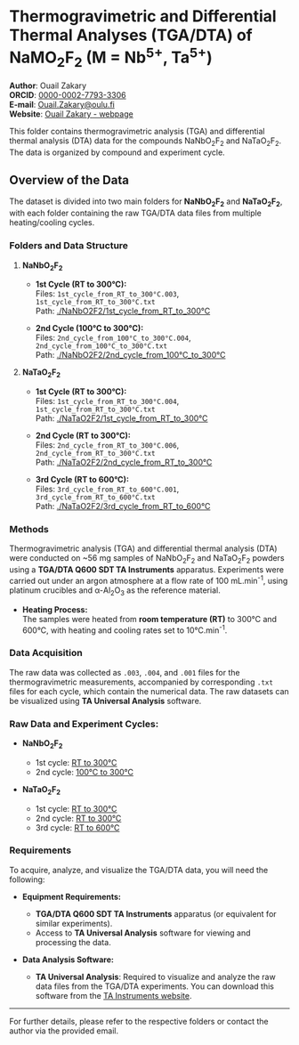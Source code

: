 # Thermogravimetric and Differential Thermal Analyses (TGA/DTA) of NaMO<sub>2</sub>F<sub>2</sub> (M = Nb<sup>5+</sup>, Ta<sup>5+</sup>)
**Author**: Ouail Zakary \
**ORCID**: [0000-0002-7793-3306](https://orcid.org/0000-0002-7793-3306) \
**E-mail**: [Ouail.Zakary@oulu.fi](mailto:Ouail.Zakary@oulu.fi) \
**Website**: [Ouail Zakary - webpage](https://cc.oulu.fi/~nmrwww/members/Ouail_Zakary.html)

This folder contains thermogravimetric analysis (TGA) and differential thermal analysis (DTA) data for the compounds NaNbO<sub>2</sub>F<sub>2</sub> and NaTaO<sub>2</sub>F<sub>2</sub>. The data is organized by compound and experiment cycle.

## Overview of the Data
The dataset is divided into two main folders for **NaNbO<sub>2</sub>F<sub>2</sub>** and **NaTaO<sub>2</sub>F<sub>2</sub>**, with each folder containing the raw TGA/DTA data files from multiple heating/cooling cycles.

### Folders and Data Structure
1. **NaNbO<sub>2</sub>F<sub>2</sub>**  
   - **1st Cycle (RT to 300°C):**  
     Files: `1st_cycle_from_RT_to_300°C.003`, `1st_cycle_from_RT_to_300°C.txt`  
     Path: [./NaNbO2F2/1st_cycle_from_RT_to_300°C](./NaNbO2F2/1st_cycle_from_RT_to_300°C.txt)

   - **2nd Cycle (100°C to 300°C):**  
     Files: `2nd_cycle_from_100°C_to_300°C.004`, `2nd_cycle_from_100°C_to_300°C.txt`  
     Path: [./NaNbO2F2/2nd_cycle_from_100°C_to_300°C](./NaNbO2F2/2nd_cycle_from_100°C_to_300°C.txt)

2. **NaTaO<sub>2</sub>F<sub>2</sub>**  
   - **1st Cycle (RT to 300°C):**  
     Files: `1st_cycle_from_RT_to_300°C.004`, `1st_cycle_from_RT_to_300°C.txt`  
     Path: [./NaTaO2F2/1st_cycle_from_RT_to_300°C](./NaTaO2F2/1st_cycle_from_RT_to_300°C.txt)

   - **2nd Cycle (RT to 300°C):**  
     Files: `2nd_cycle_from_RT_to_300°C.006`, `2nd_cycle_from_RT_to_300°C.txt`  
     Path: [./NaTaO2F2/2nd_cycle_from_RT_to_300°C](./NaTaO2F2/2nd_cycle_from_RT_to_300°C.txt)

   - **3rd Cycle (RT to 600°C):**  
     Files: `3rd_cycle_from_RT_to_600°C.001`, `3rd_cycle_from_RT_to_600°C.txt`  
     Path: [./NaTaO2F2/3rd_cycle_from_RT_to_600°C](./NaTaO2F2/3rd_cycle_from_RT_to_600°C.txt)

### Methods
Thermogravimetric analysis (TGA) and differential thermal analysis (DTA) were conducted on ~56 mg samples of NaNbO<sub>2</sub>F<sub>2</sub> and NaTaO<sub>2</sub>F<sub>2</sub> powders using a **TGA/DTA Q600 SDT TA Instruments** apparatus. Experiments were carried out under an argon atmosphere at a flow rate of 100 mL.min<sup>-1</sup>, using platinum crucibles and α-Al<sub>2</sub>O<sub>3</sub> as the reference material.

- **Heating Process:**  
  The samples were heated from **room temperature (RT)** to 300°C and 600°C, with heating and cooling rates set to 10°C.min<sup>-1</sup>.

### Data Acquisition
The raw data was collected as `.003`, `.004`, and `.001` files for the thermogravimetric measurements, accompanied by corresponding `.txt` files for each cycle, which contain the numerical data. The raw datasets can be visualized using **TA Universal Analysis** software.

### Raw Data and Experiment Cycles:
- **NaNbO<sub>2</sub>F<sub>2</sub>**
  - 1st cycle: [RT to 300°C](./NaNbO2F2/1st_cycle_from_RT_to_300°C.003) 
  - 2nd cycle: [100°C to 300°C](./NaNbO2F2/2nd_cycle_from_100°C_to_300°C.004)

- **NaTaO<sub>2</sub>F<sub>2</sub>**
  - 1st cycle: [RT to 300°C](./NaTaO2F2/1st_cycle_from_RT_to_300°C.004)
  - 2nd cycle: [RT to 300°C](./NaTaO2F2/2nd_cycle_from_RT_to_300°C.006)  
  - 3rd cycle: [RT to 600°C](./NaTaO2F2/3rd_cycle_from_RT_to_600°C.001)

### Requirements
To acquire, analyze, and visualize the TGA/DTA data, you will need the following:

- **Equipment Requirements:**
  - **TGA/DTA Q600 SDT TA Instruments** apparatus (or equivalent for similar experiments).
  - Access to **TA Universal Analysis** software for viewing and processing the data.

- **Data Analysis Software:**
  - **TA Universal Analysis**: Required to visualize and analyze the raw data files from the TGA/DTA experiments. You can download this software from the [TA Instruments website](https://www.tainstruments.com/support/software-downloads-support/downloads/).

---

For further details, please refer to the respective folders or contact the author via the provided email.
